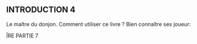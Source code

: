 ## INTRODUCTION 4


Le maître du donjon.
Comment utiliser ce livre ?
Bien connaître ses joueur:

ÎRE PARTIE 7
